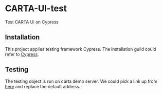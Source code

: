 # CARTA-UI-test
Test CARTA UI on Cypress

## Installation
This project applies testing framework Cypress. The installation guild could refer to [Cypress](https://docs.cypress.io/guides/getting-started/installing-cypress).

## Testing
The testing object is run on carta demo server. We could pick a link up from [here](http://carta.asiaa.sinica.edu.tw/builds/) and replace the default address.
